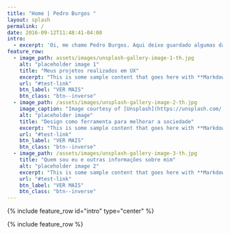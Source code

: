 ```yaml
---
title: "Home | Pedro Burgos "
layout: splash
permalink: /
date: 2016-09-12T11:48:41-04:00
intro:
  - excerpt: 'Oi, me chamo Pedro Burgos. Aqui deixo guardado algumas das minhas ideias e projetos, '
feature_row:
  - image_path: assets/images/unsplash-gallery-image-1-th.jpg
    alt: "placeholder image 1"
    title: "Meus projetos realizados em UX"
    excerpt: "This is some sample content that goes here with **Markdown** formatting."
    url: "#test-link"
    btn_label: "VER MAIS"
    btn_class: "btn--inverse"
  - image_path: /assets/images/unsplash-gallery-image-2-th.jpg
    image_caption: "Image courtesy of [Unsplash](https://unsplash.com/)"
    alt: "placeholder image"
    title: "Design como ferramenta para melhorar a sociedade"
    excerpt: "This is some sample content that goes here with **Markdown** formatting."
    url: "#test-link"
    btn_label: "VER MAIS"
    btn_class: "btn--inverse"
  - image_path: /assets/images/unsplash-gallery-image-3-th.jpg
    title: "Quem sou eu e outras informações sobre mim"
    alt: "placeholder image 2"
    excerpt: "This is some sample content that goes here with **Markdown** formatting."
    url: "#test-link"
    btn_label: "VER MAIS"
    btn_class: "btn--inverse"
---
```


{% include feature_row id="intro" type="center" %}

{% include feature_row %}
